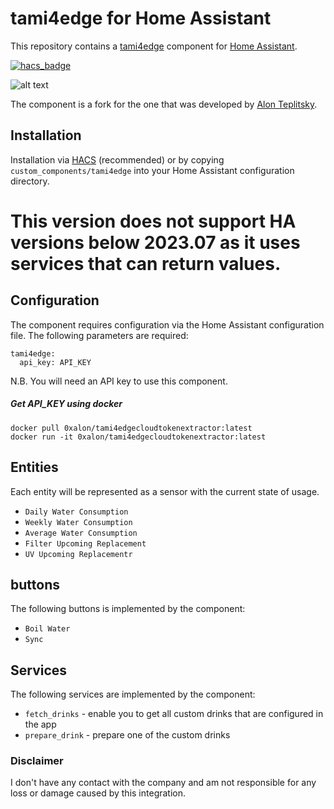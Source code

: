 # tami4edge for Home Assistant

This repository contains a [tami4edge](https://www.tami4.co.il/tami4edge-collection) component for [Home Assistant](https://www.home-assistant.io/).

[![hacs_badge](https://img.shields.io/badge/HACS-Custom-orange.svg)](https://github.com/custom-components/hacs)

![alt text](https://www.tami4.co.il/sites/default/files/2021-04/edge%2B_white_left_552x820.png)


The component is a fork for the one that was developed by [Alon Teplitsky](https://www.linkedin.com/in/alon-teplitsky/).

## Installation

Installation via [HACS](https://hacs.xyz/) (recommended) or by copying `custom_components/tami4edge` into your Home Assistant configuration directory.

# This version does not support HA versions below 2023.07 as it uses services that can return values. 

## Configuration

The component requires configuration via the Home Assistant configuration file. The following parameters are required:

    tami4edge:
      api_key: API_KEY


N.B. You will need an API key to use this component. 

##### Get API_KEY using docker
```
docker pull 0xalon/tami4edgecloudtokenextractor:latest
docker run -it 0xalon/tami4edgecloudtokenextractor:latest
```

## Entities

Each entity will be represented as a sensor with the current state of usage.

- `Daily Water Consumption`
- `Weekly Water Consumption`
- `Average Water Consumption`
- `Filter Upcoming Replacement`
- `UV Upcoming Replacementr`

## buttons

The following buttons is implemented by the component:

- `Boil Water`
- `Sync`

## Services

The following services are implemented by the component:
- `fetch_drinks` - enable you to get all custom drinks that are configured in the app
- `prepare_drink` - prepare one of the custom drinks

### Disclaimer
I don't have any contact with the company and am not responsible for any loss or damage caused by this integration.
